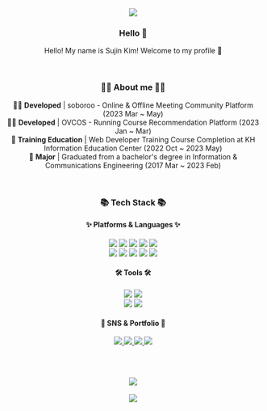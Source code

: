 <!-- ### Hi there 👋 -->
<!--
**KIMSUJIN98/KIMSUJIN98** is a ✨ _special_ ✨ repository because its `README.md` (this file) appears on your GitHub profile.

Here are some ideas to get you started:

- 🔭 I’m currently working on ...
- 🌱 I’m currently learning ...
- 👯 I’m looking to collaborate on ...
- 🤔 I’m looking for help with ...
- 💬 Ask me about ...
- 📫 How to reach me: ...
- 😄 Pronouns: ...
- ⚡ Fun fact: ...
-->


<div align="center">
 
<!-- Readme Header -->
<img src="https://capsule-render.vercel.app/api?type=waving&color=auto&height=200&section=header&text=KIMSUJIN98%20GitHub%20👋&fontAlign=70&fontAlignY=35&fontColor=FFFFFF&fontSize=40" />


<h3>Hello 👋</h3>

Hello!  My name is Sujin Kim!  Welcome to my profile 👋 

<br>

<h3>👨‍💻 About me 👨‍💻</h3>

**👨‍💻** **Developed** | soboroo - Online & Offline Meeting Community Platform (2023 Mar ~ May) <br>
**👨‍💻** **Developed** | OVCOS - Running Course Recommendation Platform (2023 Jan ~ Mar) <br>
**🌱** **Training Education** | Web Developer Training Course Completion at KH Information Education Center (2022 Oct  ~ 2023 May) <br>
**🏫** **Major** | Graduated from a bachelor's degree in Information & Communications Engineering (2017 Mar  ~ 2023 Feb)
 
<br>

<!-- Readme Badge: Tech Stack 
<img src="https://img.shields.io/badge/아이콘내용-바탕색?style=flat&logo=로고이름&logoColor=white"/> -->

<h3>📚 Tech Stack 📚</h3>

<h4>✨ Platforms & Languages ✨</h4>

<div>
	<img src="https://img.shields.io/badge/Java-007396?style=flat&logo=Conda-Forge&logoColor=white" />
	<img src="https://img.shields.io/badge/HTML5-E34F26?style=flat&logo=HTML5&logoColor=white" />
	<img src="https://img.shields.io/badge/CSS3-1572B6?style=flat&logo=CSS3&logoColor=white" />
	<img src="https://img.shields.io/badge/JavaScript-F7DF1E?style=flat&logo=javascript&logoColor=white" />
	<img src="https://img.shields.io/badge/jQuery-0769AD?style=flat&logo=jquery&logoColor=white" />
	<br>	
	<img src="https://img.shields.io/badge/Oracle SQL-F80000?style=flat&logo=oracle&logoColor=white" />
	<img src="https://img.shields.io/badge/MySQL-4479A1?style=flat&logo=MySQL&logoColor=white" />
	<img src="https://img.shields.io/badge/Mybatis-000000?style=flat&logo=Fluentd&logoColor=white" />
	<!--<img src="https://img.shields.io/badge/AWS-232F3E?style=flat&logo=amazonaws&logoColor=white" />-->
	<img src="https://img.shields.io/badge/Spring-6DB33F?style=flat&logo=spring&logoColor=white" />
	<!--<img src="https://img.shields.io/badge/Spring Boot-6DB33F?style=flat&logo=springboot&logoColor=white" />-->
	<img src="https://img.shields.io/badge/Bootstrap-7952B3?style=flat&logo=bootstrap&logoColor=white" />
	<!--<img src="https://img.shields.io/badge/Linux-FCC624?style=flat&logo=Linux&logoColor=white" />-->
</div>

<h4>🛠️ Tools 🛠️</h4>

<div>
	<img src="https://img.shields.io/badge/Eclipse IDE-2C2255?style=flat&logo=eclipseide&logoColor=white" />
	<img src="https://img.shields.io/badge/Visual Studio Code-007ACC?style=flat&logo=visualstudiocode&logoColor=white" />
	<br>
	<img src="https://img.shields.io/badge/Apache Tomcat-F8DC75?style=flat&logo=apachetomcat&logoColor=white" />
	<img src="https://img.shields.io/badge/GitHub-181717?style=flat&logo=github&logoColor=white" />
</div>

<h4>💾 SNS & Portfolio 💾</h4>

<div>
	<a href="#">
		<img src="https://img.shields.io/badge/Portfolio-FF3633?style=flat&logo=Micro.blog&logoColor=white" />
	</a>
	<a href="mailto:qwer9402@naver.com">
		<img src="https://img.shields.io/badge/Mail-03C75A?style=flat&logo=naver&logoColor=white" />
	</a>
	<!-- 노션 주소 메인페이지로 추후 변경 예정 -->
	<a href="https://www.notion.so/OVCOS-fa9e71071a31446c99d4810232c97833?pvs=4">
		<img src="https://img.shields.io/badge/Notion-000000?style=flat&logo=notion&logoColor=white" />
	</a>
	<a href="https://velog.io/@qwer9402/posts">
		<img src="https://img.shields.io/badge/Velog-20C997?style=flat&logo=velog&logoColor=white" />
	</a>
	
</div>

<br><br>
<!-- Readme Widget -->
<img src="https://github-readme-stats.vercel.app/api/top-langs/?username=KIMSUJIN98&layout=compact"><br><br>
<img src="https://github-readme-stats.vercel.app/api?username=KIMSUJIN98&show_icons=true">

</div>

